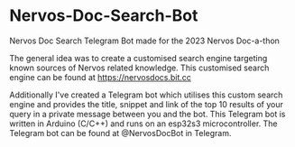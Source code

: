 # Nervos-Doc-Search-Bot
Nervos Doc Search Telegram Bot made for the 2023 Nervos Doc-a-thon

The general idea was to create a customised search engine targeting known sources of Nervos related knowledge. 
This customised search engine can be found at https://nervosdocs.bit.cc 

Additionally I've created a Telegram bot which utilises this custom search engine and provides the title, snippet and link of the top 10 results of your query in a private message between you and the bot. This Telegram bot is written in Arduino (C/C++) and runs on an esp32s3 microcontroller. The Telegram bot can be found at @NervosDocBot in Telegram.
